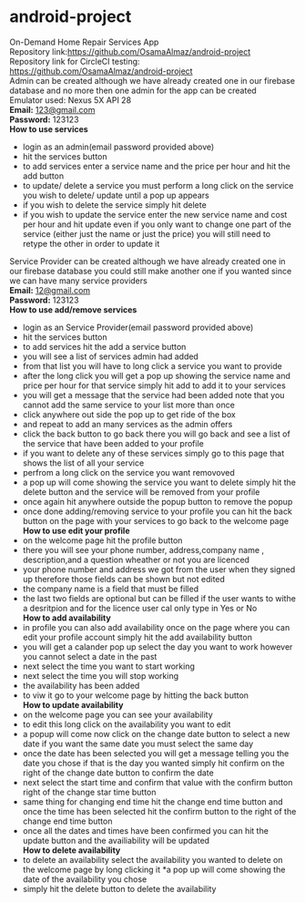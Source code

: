 # android-project
 On-Demand Home Repair Services App<br />
 Repository link:https://github.com/OsamaAlmaz/android-project<br />
Repository link for CircleCI testing: https://github.com/OsamaAlmaz/android-project<br />
 Admin can be created although we have already created one in our firebase database and no more then one admin for the app can be created<br />
 Emulator used: Nexus 5X API 28<br />
**Email:** 123@gmail.com<br />
**Password:** 123123<br />
 **How to use services**
* login as an admin(email password provided above)
* hit the services button
* to add services enter a service name and the price per hour and hit the add button
* to update/ delete a service you must perform a long click on the service you wish to delete/ update until a pop up appears
* if you wish to delete the service simply hit delete
* if you wish to update the service enter the new service name and cost per hour and hit update even if you only want to change  one part of the service (either just the name or just the price) you will still need to retype the other in order to update it





 Service Provider can be created although we have already created one in our firebase database you could still make another one if you wanted since we can have many service providers<br />
**Email:** 12@gmail.com<br />
**Password:** 123123<br />
 **How to use add/remove services**
* login as an Service Provider(email password provided above)
* hit the services button
* to add services hit the add a service button
* you will see a list of services admin had added
* from that list you will have to long click a service you want to provide
* after the long click you will get a pop up showing the service name and price per hour for that service simply hit add to add it to your services
* you will get a message that the service had been added note that you cannot add the same service to your list more than once
* click anywhere out side the pop up to get ride of the box
* and repeat to add an many services as the admin offers
* click the back button to go back there you will go back and see a list of the service that have been added to your profile 
* if you want to delete any of these services simply go to this page that shows the list of all your service 
* perfrom a long click on the service you want removoved
* a pop up will come showing the service you want to delete simply hit the delete button and the service will be removed from your profile
* once again hit anywhere outside the popup button to remove the popup
* once done adding/removing service to your profile you can hit the back button on the page with your services to go back to the welcome page<br />
 **How to use edit your profile**
* on the welcome page hit the profile button
* there you will see your phone number, address,company name , description,and a question wheather or not you are licenced 
* your phone number and address we got from the user when they signed up therefore those fields can be shown but not edited
* the company name is a field that must be filled
* the last two fields are optional but can be filled if the user wants to withe a desritpion and for the licence user cal only type in Yes or No<br />
 **How to  add availability**
 * in profile you can also add availability once on the page where you can edit your profile account simply hit the add availability button
 * you will get a calander pop up select the day you want to work however you cannot select a date in the past 
 * next select the time you want to start working
 * next select the time you will stop working
 * the availability has been added
 * to viw it go to your welcome page by hitting the back button<br />
  **How to update availability**
* on the welcome page you can see your availability 
* to edit this long click on the availability you want to edit
* a popup will come now click on the change date button to select a new date if you want the same date you must select the same day
* once the date has been selected you will get a message telling you the date you chose if that is the day you wanted simply hit confirm on the right of the change date button to confirm the date
* next select the start time and confirm that value  with the confirm button right of the change star time button
* same thing for changing end time hit the change end time button and once the time has been selected hit the confirm button to the right of the change end time button
* once all the dates and times have been confirmed you can hit the update button and the availiability will be updated<br />
  **How to delete availability**
* to delete an availability select the availability you wanted to delete on the welcome page by long clicking it
*a pop up will come showing the date of the availability you chose 
* simply hit the delete button to delete the availability
